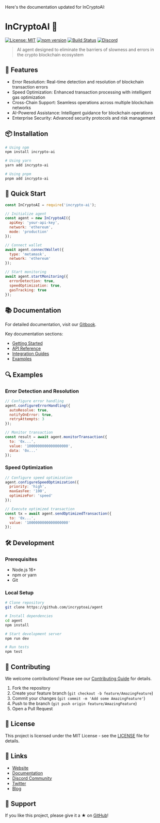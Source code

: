 Here's the documentation updated for InCryptoAI:

# InCryptoAI 🤖
[![License: MIT](https://img.shields.io/badge/License-MIT-yellow.svg)](https://opensource.org/licenses/MIT)
[![npm version](https://badge.fury.io/js/incrypto-ai.svg)](https://badge.fury.io/js/incrypto-ai)
[![Build Status](https://github.com/jonasbn/til/actions/workflows/markdownlint.yml/badge.svg)](https://github.com/incryptoaixyz/agent/actions)
[![Discord](https://img.shields.io/discord/1234567890)](https://discord.gg/incryptoai)

> AI agent designed to eliminate the barriers of slowness and errors in the crypto blockchain ecosystem

## 🚀 Features
- Error Resolution: Real-time detection and resolution of blockchain transaction errors
- Speed Optimization: Enhanced transaction processing with intelligent gas optimization
- Cross-Chain Support: Seamless operations across multiple blockchain networks  
- AI-Powered Assistance: Intelligent guidance for blockchain operations
- Enterprise Security: Advanced security protocols and risk management

## 📦 Installation
```bash
# Using npm
npm install incrypto-ai

# Using yarn
yarn add incrypto-ai

# Using pnpm
pnpm add incrypto-ai
```

## 🔧 Quick Start
```javascript
const InCryptoAI = require('incrypto-ai');

// Initialize agent
const agent = new InCryptoAI({
  apiKey: 'your-api-key',
  network: 'ethereum', 
  mode: 'production'
});

// Connect wallet
await agent.connectWallet({
  type: 'metamask',
  network: 'ethereum'
});

// Start monitoring
await agent.startMonitoring({
  errorDetection: true,
  speedOptimization: true,
  gasTracking: true
});
```

## 📚 Documentation
For detailed documentation, visit our [Gitbook](https://docs.incryptoai.com).

Key documentation sections:
- [Getting Started](https://docs.incryptoai.com/get-started)
- [API Reference](https://docs.incryptoai.com/api-reference)
- [Integration Guides](https://docs.incryptoai.com/integration)
- [Examples](https://docs.incryptoai.com/examples)

## 🔍 Examples

### Error Detection and Resolution
```javascript
// Configure error handling
agent.configureErrorHandling({
  autoResolve: true,
  notifyOnError: true,
  retryAttempts: 3
});

// Monitor transaction
const result = await agent.monitorTransaction({
  to: '0x...',
  value: '1000000000000000000',
  data: '0x...'
});
```

### Speed Optimization
```javascript
// Configure speed optimization
agent.configureSpeedOptimization({
  priority: 'high',
  maxGasFee: '100',
  optimizeFor: 'speed'
});

// Execute optimized transaction
const tx = await agent.sendOptimizedTransaction({
  to: '0x...',
  value: '1000000000000000000'
});
```

## 🛠 Development

### Prerequisites
- Node.js 16+
- npm or yarn
- Git

### Local Setup
```bash
# Clone repository
git clone https://github.com/incryptoai/agent

# Install dependencies
cd agent
npm install

# Start development server
npm run dev

# Run tests
npm test
```

## 🤝 Contributing
We welcome contributions! Please see our [Contributing Guide](CONTRIBUTING.md) for details.

1. Fork the repository
2. Create your feature branch (`git checkout -b feature/AmazingFeature`)
3. Commit your changes (`git commit -m 'Add some AmazingFeature'`)
4. Push to the branch (`git push origin feature/AmazingFeature`)
5. Open a Pull Request

## 📄 License
This project is licensed under the MIT License - see the [LICENSE](LICENSE) file for details.

## 🔗 Links
- [Website](https://incryptoai.com)
- [Documentation](https://docs.incryptoai.com)
- [Discord Community](https://discord.gg/incryptoai)
- [Twitter](https://twitter.com/incryptoai)
- [Blog](https://blog.incryptoai.com)

## 🌟 Support
If you like this project, please give it a ★ on [GitHub](https://github.com/incryptoaixyz/agent)!
